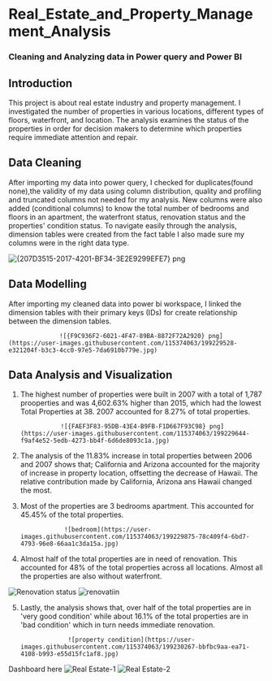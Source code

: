 # Real_Estate_and_Property_Management_Analysis
### Cleaning and Analyzing data in Power query and Power BI

## Introduction
This project is about real estate industry and property management. I investigated the number of properties in various locations, different types of floors, waterfront, and location. The analysis examines the status of the properties in order for decision makers to determine which properties require immediate attention and repair.

## Data Cleaning 
After importing my data into power query, I checked for duplicates(found none),the validity of my data using column distribution, quality and profiling and truncated columns not needed for my analysis. New columns were also added (conditional columns) to know the total number of bedrooms and floors in an apartment, the waterfront status, renovation status and the properties' condition status. To navigate easily through the analysis, dimension tables were created from the fact table
I also made sure my columns were in the right data type.

![{207D3515-2017-4201-BF34-3E2E9299EFE7} png](https://user-images.githubusercontent.com/115374063/199231320-77fd37a7-d545-4091-b318-0e361f511663.jpg)

## Data Modelling 
After importing my cleaned data into power bi workspace, I linked the dimension tables with their primary keys (IDs) for create relationship between the dimension tables. 

                  ![{F9C936F2-6021-4F47-89BA-8872F72A2920} png](https://user-images.githubusercontent.com/115374063/199229528-e321204f-b3c3-4cc0-97e5-7da6910b779e.jpg)

## Data Analysis and Visualization
1. The highest number of properties were built in 2007 with a total of 1,787 prooperties and was 4,602.63% higher than 2015, which had the lowest Total Properties at 38. 2007 accounted for 8.27% of total properties.

                  ![{FAEF3F83-95DB-43E4-B9FB-F1D667F93C98} png](https://user-images.githubusercontent.com/115374063/199229644-f9af4e52-5edb-4273-bb4f-6d6de8093c1a.jpg)

2. The analysis of the 11.83% increase in total properties between 2006 and 2007 shows that; California and Arizona accounted for the majority of increase in property location, offsetting the decrease of Hawaii. The relative contribution made by California, Arizona ans Hawaii changed the most.

3. Most of the properties are 3 bedrooms apartment. This accounted for 45.45% of the total properties.

                   ![bedroom](https://user-images.githubusercontent.com/115374063/199229875-78c409f4-6bd7-4793-96e8-66aa1c3da15a.jpg) 

4. Almost half of the total properties are in need of renovation. This accounted for 48% of the total properties across all locations. Almost all the properties are also without waterfront. 

![Renovation status](https://user-images.githubusercontent.com/115374063/199229992-d1455e6d-4133-4b77-b89c-01d16e88ce39.jpg) ![renovatiin](https://user-images.githubusercontent.com/115374063/199230037-f1bd05ac-32f7-4633-b44b-69d5388a25df.jpg)

5. Lastly, the analysis shows that, over half of the total properties are in 'very good condition' while about 16.1% of the total properties are in 'bad condition' which in turn needs immediate renovation.

                    ![property condition](https://user-images.githubusercontent.com/115374063/199230267-bbfbc9aa-ea71-4108-b993-e55d15fc1af8.jpg)

Dashboard here
![Real Estate-1](https://user-images.githubusercontent.com/115374063/199234795-48ec28d4-7179-4663-b59a-282551348561.png)
![Real Estate-2](https://user-images.githubusercontent.com/115374063/199234813-9d94be4b-fb83-44dd-9e34-290e2631e51b.png)
